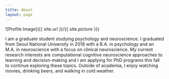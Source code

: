 ```yaml
---
title: About
layout: page
---
```

![Profile Image]({{ site.url }}/{{ site.picture }})

I am a graduate student studying psychology and neuroscience. I graduated from Seoul National University in 2018 with a B.A. in psychology and an M.A. in neuroscience with a focus on clinical neuroscience. My current research interests are computational cognitive neuroscience approaches to learning and decision-making and I am applying for PhD programs this fall to continue exploring these topics. Outside of academia, I enjoy watching movies, drinking beers, and walking in cold weather.
